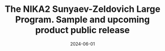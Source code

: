 ---
title: "The NIKA2 Sunyaev-Zeldovich Large Program. Sample and upcoming product public release"
collection: "publications"
category: "co_procs"
permalink: /publications/2024EPJWC29300040P
link: https://ui.adsabs.harvard.edu/abs/2024EPJWC.29300040P/abstract
date: 2024-06-01
venue: "mm Universe 2023 - Observing the Universe at mm Wavelengths"
citation: "Nguyen-Luong, Q., Adam, R., Ade, P., et al. (2024), mm Universe 2023 - Observing the Universe at mm Wavelengths, 293, 00035."
---